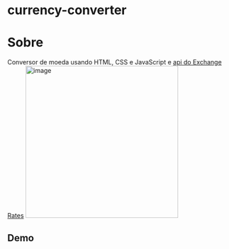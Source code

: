 # currency-converter
<h1>Sobre</h1>
Conversor de moeda usando HTML, CSS e JavaScript e <a href="https://exchangeratesapi.io/">api do Exchange Rates</a>



<img width="344" alt="image" src="https://github.com/vittorpeli/currency-converter/assets/58227840/2345ea4d-4da0-4865-b949-52a6a2a36d1e">

<h2>Demo</h2>
